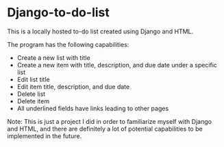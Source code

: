 # Django-to-do-list

This is a locally hosted to-do list created using Django and HTML. 

The program has the following capabilities:
  - Create a new list with title
  - Create a new item with title, description, and due date under a specific list
  - Edit list title
  - Edit item title, description, and due date
  - Delete list
  - Delete item
  - All underlined fields have links leading to other pages

Note: This is just a project I did in order to familiarize myself with Django and HTML, and there are definitely a lot of potential capabilities to be implemented in the future.
